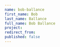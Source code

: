 ```yaml
---
name: bob-ballance
first_name: Bob
last_name: Ballance
full_name: Bob Ballance
project: 
redirect_from: 
published: false
---
```


